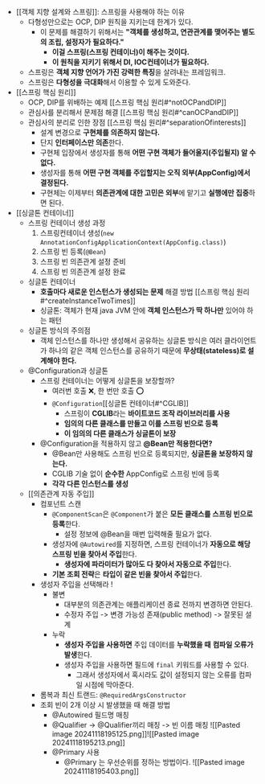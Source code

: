 - [[객체 지향 설계와 스프링]]: 스프링을 사용해야 하는 이유
	- 다형성만으로는 OCP, DIP 원칙을 지키는데 한계가 있다.
		- 이 문제를 해결하기 위해서는 **"객체를 생성하고, 연관관계를 맺어주는 별도의 조립, 설정자가 필요하다."**
			- **이걸 스프링(스프링 컨테이너)이 해주는 것이다.**
			- **이 원칙을 지키기 위해서 DI, IOC컨테이너가 필요하다.**
	- 스프링은 **객체 지향 언어가 가진 강력한 특징**을 살려내는 프레임워크.
	- 스프링은 **다형성을 극대화**해서 이용할 수 있게 도와준다.
- [[스프링 핵심 원리]]
	- OCP, DIP를 위배하는 예제 [[스프링 핵심 원리#^notOCPandDIP]]
	- 관심사를 분리해서 문제점 해결 [[스프링 핵심 원리#^canOCPandDIP]]
	- 관심사의 분리로 인한 장점 [[스프링 핵심 원리#^separationOfinterests]]
		- 설계 변경으로 **구현체를 의존하지 않는다.**
		- 단지 **인터페이스만 의존**한다.
		- 구현체 입장에서 생성자를 통해 **어떤 구현 객체가 들어올지(주입될지) 알 수 없다.**
		- 생성자를 통해 **어떤 구현 객체를 주입할지는 오직 외부(AppConfig)에서 결정된다.**
		- 구현체는 이제부터 **의존관계에 대한 고민은 외부**에 맡기고 **실행에만 집중**하면 된다.
- [[싱글톤 컨테이너]]
	- 스프링 컨테이너 생성 과정
		1. 스프링컨테이너 생성(`new AnnotationConfigApplicationContext(AppConfig.class)`)
		2. 스프링 빈 등록(`@Bean`)
		3. 스프링 빈 의존관계 설정 준비
		4. 스프링 빈 의존관계 설정 완료
	- 싱글톤 컨테이너
		- **호출마다 새로운 인스턴스가 생성되는 문제** 해결 방법
		  [[스프링 핵심 원리#^createInstanceTwoTimes]]
		- 싱글톤: 객체가 현재 java JVM 안에 **객체 인스턴스가 딱 하나만** 있어야 하는 패턴
	- 싱글톤 방식의 주의점
		- 객체 인스턴스를 하나만 생성해서 공유하는 싱글톤 방식은 여러 클라이언트가 하나의 같은 객체 인스턴스를 공유하기 때문에 **무상태(stateless)로 설계해야 한다.**
	- @Configuration과 싱글톤
		- 스프링 컨테이너는 어떻게 싱글톤을 보장할까?
			- 여러번 호출 ❌, 한 번만 호출 ⭕️
			- `@Configuration`[[싱글톤 컨테이너#^CGLIB]]
				- 스프링이 **CGLIB**라는 **바이트코드 조작 라이브러리를 사용**
				- **임의의 다른 클래스를 만들고 이를 스프링 빈으로 등록**
				- **이 임의의 다른 클래스가 싱글톤이 보장**
		- @Configuration을 적용하지 않고 **@Bean만 적용한다면?**
			- @Bean만 사용해도 스프링 빈으로 등록되지만, **싱글톤을 보장하지 않는다.**
			- CGLIB 기술 없이 **순수한** AppConfig로 스프링 빈에 등록
			- **각각 다른 인스턴스를 생성**
	- [[의존관계 자동 주입]]
		- 컴포넌트 스캔
			- `@ComponentScan`은 `@Component`가 붙은 **모든 클래스를 스프링 빈으로 등록**한다.
				- 설정 정보에 @Bean을 매번 입력해줄 필요가 없다.
			- 생성자에 `@Autowired`를 지정하면, 스프링 컨테이너가 **자동으로 해당 스프링 빈을 찾아서 주입**한다.
				- **생성자에 파라미터가 많아도 다 찾아서 자동으로 주입**한다.
			- **기본 조회 전략**은 **타입이 같은 빈을 찾아서 주입**한다.
		- 생성자 주입을 선택해라 !
			- 불변
				- 대부분의 의존관계는 애플리케이션 종료 전까지 변경하면 안된다.
				- 수정자 주입 -> 변경 가능성 존재(public method) -> 잘못된 설계
			- 누락
				- **생성자 주입을 사용하면** 주입 데이터를 **누락했을 때** **컴파일 오류가 발생**한다.
				- 생성자 주입을 사용하면 필드에 `final` 키워드를 사용할 수 있다.
					- 그래서 생성자에서 혹시라도 값이 설정되지 않는 오류를 컴파일 시점에 막아준다.
		- 롬복과 최신 트랜드: `@RequiredArgsConstructor`
		- 조회 빈이 2개 이상 시 발생했을 때 해결 방법
			- @Autowired 필드명 매칭
			- @Qualifier -> @Qualifier끼리 매칭 -> 빈 이름 매칭
				![[Pasted image 20241118195125.png]]![[Pasted image 20241118195213.png]]
			- @Primary 사용
				- @Primary 는 우선순위를 정하는 방법이다.
					![[Pasted image 20241118195403.png]]
					